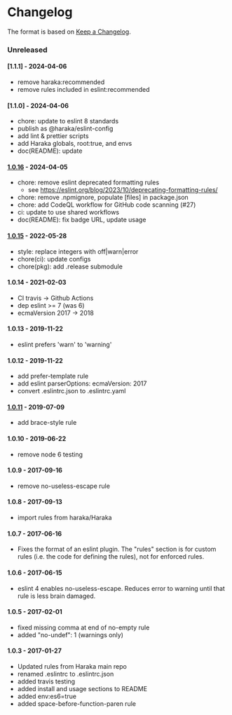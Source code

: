 # Changelog

The format is based on [Keep a Changelog](https://keepachangelog.com/).

### Unreleased

#### [1.1.1] - 2024-04-06

- remove haraka:recommended
- remove rules included in eslint:recommended

#### [1.1.0] - 2024-04-06

- chore: update to eslint 8 standards
- publish as @haraka/eslint-config
- add lint & prettier scripts
- add Haraka globals, root:true, and envs
- doc(README): update

#### [1.0.16] - 2024-04-05

- chore: remove eslint deprecated formatting rules
  - see https://eslint.org/blog/2023/10/deprecating-formatting-rules/
- chore: remove .npmignore, populate [files] in package.json
- chore: add CodeQL workflow for GitHub code scanning (#27)
- ci: update to use shared workflows
- doc(README): fix badge URL, update usage

#### [1.0.15] - 2022-05-28

- style: replace integers with off|warn|error
- chore(ci): update configs
- chore(pkg): add .release submodule

#### 1.0.14 - 2021-02-03

- CI travis -> Github Actions
- dep eslint >= 7 (was 6)
- ecmaVersion 2017 -> 2018

#### 1.0.13 - 2019-11-22

- eslint prefers 'warn' to 'warning'

#### 1.0.12 - 2019-11-22

- add prefer-template rule
- add eslint parserOptions: ecmaVersion: 2017
- convert .eslintrc.json to .eslintrc.yaml

#### [1.0.11] - 2019-07-09

- add brace-style rule

#### 1.0.10 - 2019-06-22

- remove node 6 testing

#### 1.0.9 - 2017-09-16

- remove no-useless-escape rule

#### 1.0.8 - 2017-09-13

- import rules from haraka/Haraka

#### 1.0.7 - 2017-06-16

- Fixes the format of an eslint plugin. The "rules" section is for custom
  rules (i.e. the code for defining the rules), not for enforced rules.

#### 1.0.6 - 2017-06-15

- eslint 4 enables no-useless-escape. Reduces error to warning until that rule
  is less brain damaged.

#### 1.0.5 - 2017-02-01

- fixed missing comma at end of no-empty rule
- added "no-undef": 1 (warnings only)

#### 1.0.3 - 2017-01-27

- Updated rules from Haraka main repo
- renamed .eslintrc to .eslintrc.json
- added travis testing
- added install and usage sections to README
- added env:es6=true
- added space-before-function-paren rule

[1.0.11]: https://github.com/haraka/haraka-eslint/releases/tag/1.0.11
[1.0.15]: https://github.com/haraka/haraka-eslint/releases/tag/1.0.15
[1.0.16]: https://github.com/haraka/haraka-eslint/releases/tag/v1.0.16
